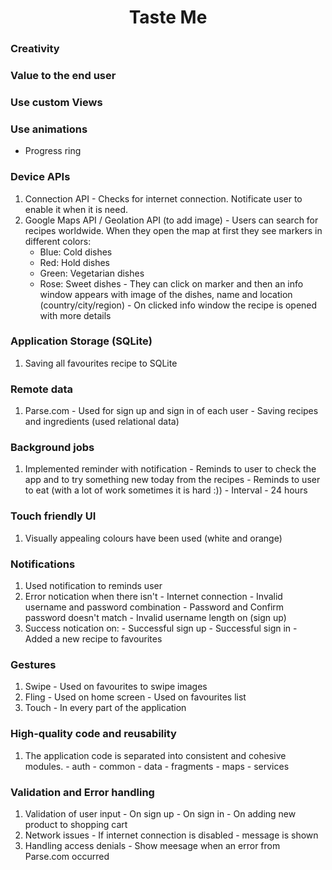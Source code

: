 <h1 align="center">Taste Me</h1>

### Creativity

### Value to the end user

### Use custom Views

### Use animations
 - Progress ring 

### Device APIs
  1. Connection API 
    -  Checks for internet connection. Notificate user to enable it when it is need.
  2. Google Maps API / Geolation API (to add image)
    - Users can search for recipes worldwide. When they open the map at first they see markers in  different colors:
      - Blue: Cold dishes
      - Red: Hold dishes
      - Green: Vegetarian dishes
      - Rose: Sweet dishes
    - They can click on marker and then an info window appears with image of the dishes, name and location (country/city/region)
    - On clicked info window the recipe is opened with more details
 
### Application Storage (SQLite)
  1. Saving all favourites recipe to SQLite

### Remote data
  1. Parse.com
    - Used for sign up and sign in of each user
    - Saving recipes and ingredients (used relational data)

### Background jobs
  1. Implemented reminder with notification
    - Reminds to user to check the app and to try something new today from the recipes
    - Reminds to user to eat (with a lot of work sometimes it is hard :))
    - Interval - 24 hours

### Touch friendly UI
  1. Visually appealing colours have been used (white and orange)

### Notifications
  1. Used notification to reminds user
  2. Error notication when there isn't
    - Internet connection
    - Invalid username and password combination
    - Password and Confirm password doesn't match
    - Invalid username length on (sign up)
  3. Success notication on:
    - Successful sign up
    - Successful sign in
    - Added a new recipe to favourites

### Gestures
  1. Swipe
    - Used on favourites to swipe images
  2. Fling
    - Used on home screen
    - Used on favourites list
  3. Touch 
    - In every part of the application

### High-quality code and reusability
  1. The application code is separated into consistent and cohesive modules. 
    - auth
    - common
    - data
    - fragments
    - maps
    - services

### Validation and Error handling
  1. Validation of user input
    - On sign up
    - On sign in
    - On adding new product to shopping cart
  2. Network issues
    - If internet connection is disabled - message is shown
  3. Handling access denials
    - Show meesage when an error from Parse.com occurred 
